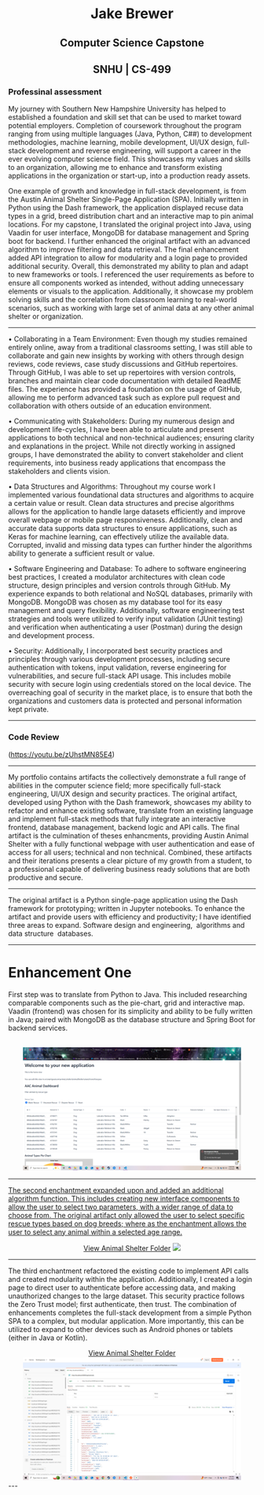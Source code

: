 # <center>Jake Brewer<center>  
## <center>Computer Science Capstone<center>
## <center>SNHU | CS-499<center>
### Professinal assessment 

My journey with Southern New Hampshire University has helped to established a foundation and skill set that can be used to market toward potential employers. Completion of coursework throughout the program ranging from using multiple languages (Java, Python, C##) to development methodologies, machine learning, mobile development, UI/UX design, full-stack development and reverse engineering, will support a career in the ever evolving computer science field. This showcases my values and skills to an organization, allowing me to enhance and transform existing applications in the organization or start-up, into a production ready assets. 

One example of growth and knowledge in full-stack development, is from the Austin Animal Shelter Single-Page Application (SPA). Initially written in Python using the Dash framework, the application displayed recuse data types in a grid, breed distribution chart and an interactive map to pin animal locations. For my capstone, I translated the original project into Java, using Vaadin for user interface, MongoDB for database management and Spring boot for backend. I further enhanced the original artifact with an advanced algorithm to improve filtering and data retrieval. The final enhancement added API integration to allow for modularity and a login page to provided additional security. Overall, this demonstrated my ability to plan and adapt to new frameworks or tools. I referenced the user requirements as before to ensure all components worked as intended, without adding unnecessary elements or visuals to the application. Additionally, it showcase my problem solving skills and the correlation from classroom learning to real-world scenarios, such as working with large set of animal data at any other animal shelter or organization. 

---

  • Collaborating in a Team Environment: Even though my studies remained entirely online, away from a traditional classrooms setting, I was still able to collaborate and gain new insights by working with others through design reviews, code reviews, case study discussions and GitHub repertoires. Through GitHub, I was able to set up repertoires with version controls, branches and maintain clear code documentation with detailed ReadME files. The experience has provided a foundation on the usage of GitHub, allowing me to perform advanced task such as explore pull request and collaboration with others outside of an education environment. 
  
  • Communicating with Stakeholders: During my numerous design and development life-cycles, I have been able to articulate and present applications to both technical and non-technical audiences; ensuring clarity and explanations in the project. While not directly working in assigned groups, I have demonstrated the ability to convert stakeholder and client requirements, into business ready applications that encompass the stakeholders and clients vision. 
  
  • Data Structures and Algorithms: Throughout my course work I implemented various foundational data structures and algorithms to acquire a certain value or result. Clean data structures and precise algorithms allows for the application to handle large datasets efficiently and improve overall webpage or mobile page responsiveness. Additionally, clean and accurate data supports data structures to ensure applications, such as Keras for machine learning, can effectively utilize the available data. Corrupted, invalid and missing data types can further hinder the algorithms ability to generate a sufficient result or value. 
  
  • Software Engineering and Database: To adhere to software engineering best practices, I created a modulator architectures with clean code structure, design principles and version controls through GitHub. My experience expands to both relational and NoSQL databases, primarily with MongoDB. MongoDB was chosen as my database tool for its easy management and query flexibility. Additionally, software engineering test strategies and tools were utilized to verify input validation (JUnit testing) and verification when authenticating a user (Postman) during the design and development process.
  
  • Security: Additionally, I incorporated best security practices and principles through various development processes, including secure authentication with tokens, input validation, reverse engineering for vulnerabilities, and secure full-stack API usage. This includes mobile security with secure login using credentials stored on the local device. The overreaching goal of security in the market place, is to ensure that both the organizations and customers data is protected and personal information kept private.

---

### Code Review

(https://youtu.be/zUhstMN85E4) 

---

My portfolio contains artifacts the collectively demonstrate a full range of abilities in the computer science field; more specifically full-stack engineering, UI/UX design and security practices. The original artifact, developed using Python with the Dash framework, showcases my ability to refactor and enhance existing software, translate from an existing language and implement full-stack methods that fully integrate an interactive frontend, database management, backend logic and API calls. The final artifact is the culmination of theses enhancments, providing Austin Animal Shelter with a fully functional webpage with user authentication and ease of access for all users; technical and non technical. Combined, these artifacts and their iterations presents a clear picture of my growth from a student, to a professional capable of delivering business ready solutions that are both productive and secure.

---

The original artifact is a Python single-page application using the Dash framework for prototyping; written in Jupyter notebooks. To enhance the artifact and provide users with efficiency and productivity; I have identified three areas to expand. Software design and engineering,  algorithms and data structure  databases. 

---

# Enhancement One
First step was to translate from Python to Java. This included researching comparable components such as the pie-chart, grid and interactive map. Vaadin (frontend) was chosen for its simplicity and ability to be fully written in Java; paired with MongoDB as the database structure and Spring Boot for backend services.
<center>
  <a href="jake-brewer.github.io/AnimalShelterEnhanceOne/AnimalShelterEnhanceOne

/src/">
    View Animal Shelter Folder</a>
  <br>
    <img src="EnhanceOneA.PNG" height="250">
  
</center>

---

The second enchantment expanded upon and added an additional algorithm function. This includes creating new interface components to allow the user to select two parameters, with a wider range of data to choose from. The original artifact only allowed the user to select specific rescue types based on dog breeds; where as the enchantment allows the user to select any animal within a selected age range.
<center>
  <a href="AnimalShelterEnhanceTwo/">View Animal Shelter Folder</a>
    <img src="EnhanceTwo.PNG" height="250">
  </a>
</center>

---

The third enchantment refactored the existing code to implement API calls and created modularity within the application. Additionally, I created a login page to direct user to authenticate before accessing data, and making unauthorized changes to the large dataset. This security practice follows the Zero Trust model; first authenticate, then trust. The combination of enhancements completes the full-stack development from a simple Python SPA to a complex, but modular application. More importantly, this can be utilized to expand to other devices such as Android phones or tablets (either in Java or Kotlin). 
<center>
  <a href="AnimalShelterEnhanceThree/">View Animal Shelter Folder</a>
    <img src="EnhanceThree.PNG" height="250">
  </a>
</center>
---

